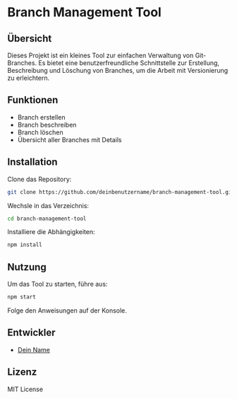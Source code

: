 # Branch Management Tool

## Übersicht
Dieses Projekt ist ein kleines Tool zur einfachen Verwaltung von Git-Branches. Es bietet eine benutzerfreundliche Schnittstelle zur Erstellung, Beschreibung und Löschung von Branches, um die Arbeit mit Versionierung zu erleichtern.

## Funktionen
- Branch erstellen
- Branch beschreiben
- Branch löschen
- Übersicht aller Branches mit Details

## Installation
Clone das Repository:
```bash
git clone https://github.com/deinbenutzername/branch-management-tool.git
```
Wechsle in das Verzeichnis:
```bash
cd branch-management-tool
```
Installiere die Abhängigkeiten:
```bash
npm install
```

## Nutzung
Um das Tool zu starten, führe aus:
```bash
npm start
```
Folge den Anweisungen auf der Konsole.

## Entwickler
- [Dein Name](https://github.com/deinbenutzername)

## Lizenz
MIT License
